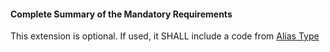 #### Complete Summary of the Mandatory Requirements

This extension is optional. If used, it SHALL include a code from [Alias Type](http://hl7.org/fhir/ig/vhdir/ValueSet/valueset-aliastype)